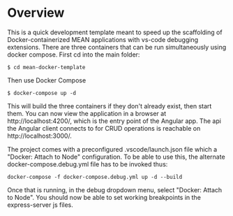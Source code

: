 # Overview

This is a quick development template meant to speed up the scaffolding of Docker-containerized MEAN applications with vs-code debugging extensions. There are three containers that can be run simultaneously using docker compose. First cd into the main folder:

```
$ cd mean-docker-template
```

 Then use Docker Compose

 ```
 $ docker-compose up -d
 ```

 This will build the three containers if they don't already exist, then start them. You can now view the application in a browser at http://localhost:4200/, which is the entry point of the Angular app. The api the Angular client connects to for CRUD operations is reachable on http://localhost:3000/.

 The project comes with a preconfigured .vscode/launch.json file which a "Docker: Attach to Node" configuration. To be able to use this, the alternate docker-compose.debug.yml file has to be invoked thus:

 ```
 docker-compose -f docker-compose.debug.yml up -d --build
 ```
Once that is running, in the debug dropdown menu, select "Docker: Attach to Node". You should now be able to set working breakpoints in the express-server js files.